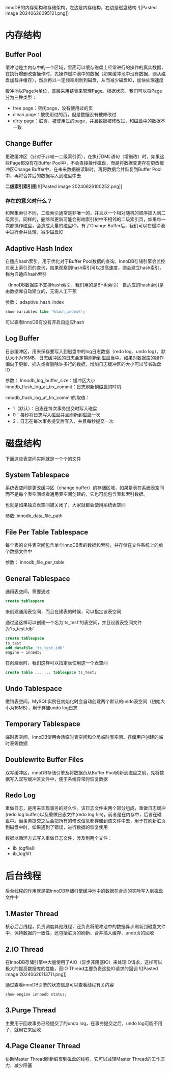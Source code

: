 InnoDB的内存架构和存储架构，左边是内存结构，右边是磁盘结构
![[Pasted image 20240626095121.png]]

# 内存结构
## Buffer Pool
缓冲池是主内存中的一个区域，里面可以缓存磁盘上经常进行的操作的真实数据，在执行增删改查操作时，先操作缓冲池中的数据（如果缓冲池中没有数据，则从磁盘加载并缓存），然后再以一定频率刷新到磁盘，从而减少磁盘IO，加快处理速度

缓冲池以Page为单位，底层采用链表来管理Page。根据状态，我们可以将Page分为三种类型：
* free page：空闲page，没有使用过的页
* clean page：被使用过的页，但是数据没有被修改过
* dirty page：脏页，被使用过的page，并且数据被修改过，和磁盘中的数据不一致

## Change Buffer
更改缓冲区（针对于非唯一二级索引页），在执行DML语句（增删改）时，如果这些Page都没有在Buffer Pool中，不会直接操作磁盘，而是将数据变更存在更改缓冲区Change Buffer中，在未来数据被读取时，再将数据合并恢复到Buffer Pool中，再将合并后的数据写入到磁盘中去

**二级索引索引图**
![[Pasted image 20240626100252.png]]

### 存在的意义时什么？
和聚集索引不同，二级索引通常是非唯一的，并且以一个相对随机的顺序插入到二级索引。同样的，删除和更新可能会影响索引树中不相邻的二级索引页，如果每一次都操作磁盘，会造成大量的磁盘IO。有了Change Buffer后，我们可以在缓冲池中进行合并处理，减少磁盘IO


## Adaptive Hash Index
自适应hash索引，用于优化对于Buffer Pool数据的查询。InnoDB存储引擎会监控对表上索引页的查询，如果观察到hash索引可以提高速度，则会建立hash索引，称为自适应hash索引

（InnoDB数据库不支持hash索引，我们用的是B+树索引）
自适应的hash索引是由数据库自动建立的，无需人工干预

参数：
adaptive_hash_index
```sql
show variables like '%hash_index%';
```
可以查看InnoDB有没有开启自适应hash

## Log Buffer
日志缓冲区，用来保存要写入到磁盘中的log日志数据（redo log、undo log），默认大小为16MB，日志缓冲区的日志会定期刷新到磁盘当中。如果对数据库的操作偏向于更新、插入或者删除许多行的数据，增加日志缓冲区的大小可以节省磁盘IO

参数：
Innodb_log_buffer_size：缓冲区大小
Innodb_flush_log_at_trx_commit：日志刷新到磁盘的时机


innodb_flush_log_at_trx_commit的取值：
* 1（默认）：日志在每次事务提交时写入磁盘
* 0：每秒将日志写入磁盘并且刷新到磁盘一次
* 2：日志在每次事务提交后写入，并且每秒提交一次


# 磁盘结构
下面这些表空间实际就是一个个的文件
## System Tablespace
系统表空间是更改缓冲区（change buffer）的存储区域，如果是表在系统表空间而不是每个表空间或者通用表空间创建的，它也可能包含表和索引数据。

也就是如果独立表空间被关闭了，大家就都会使用系统表空间

参数:
innodb_data_file_path

## File Per Table Tablespace 
每个表的文件表空间包含单个InnoDB表的数据和索引，并存储在文件系统上的单个数据文件中

参数：
innodb_file_per_table

## General Tablespace
通用表空间，需要通过
```sql
create tablespace
```
来创建通用表空间，而且在建表的时候，可以指定该表空间

通过这这样可以创建一个名为'ts_test'的表空间，并且设置表空间文件为'ts_test.idb'
```sql
create tablespace 
ts_test
add datafile 'ts_test.idb'
engine = innodb;
```

在创建表时，我们这样可以指定表使用这一个表空间
```sql
create table ....... tablespace ts_test;
```


## Undo Tablespace 
撤销表空间，MySQL实例在初始化时会自动创建两个默认的undo表空间（初始大小为16MB），用于存储undo log日志


## Temporary Tablespace 
临时表空间，InnoDB使用会话临时表空间和全局临时表空间。存储用户创建的临时表等数据

## Doublewrite Buffer Files
双写缓冲区，innoDB存储引擎及将数据页从Buffer Pool刷新到磁盘之前，先将数据写入双写缓冲区文件中，便于系统异常时恢复数据

## Redo Log
重做日志，是用来实现事务的持久性。该日志文件由两个部分组成，重做日志缓冲(redo log buffer)以及重做日志文件(redo log file)，前者是在内存中，后者在磁盘中。当事务提交之后会把所有的修改信息都存储到该文件中去，用于在刷新脏页到磁盘中时，如果遇到了错误，进行数据的恢复使用

数据以循环方式写入重做日志文件，涉及到两个文件：
* ib_logfile0
* ib_logfil1

# 后台线程
后台线程的作用就是把InnoDB存储引擎缓冲池中的数据在合适的实际写入到磁盘文件中
## 1.Master Thread
核心后台线程，负责调度其他线程，还负责将缓冲池中的数据异步刷新到磁盘文件中，保持数据的一致性，还包括脏页的刷新、合并插入缓存、undo页的回收

## 2.IO Thread
在InnoDB存储引擎中大量使用了AIO（异步非阻塞IO）来处理IO请求，这样可以极大的提高数据库的性能，而IO Thread主要负责这些IO请求的回调
![[Pasted image 20240626113711.png]]

通过查看innoDB引擎的状态信息可以查看线程有关内容
```sql
show engine innnodb status;
```


## 3.Purge Thread
主要用于回收事务已经提交了的undo log，在事务提交之后，undo log可能不用了，就用它来回收

## 4.Page Cleaner Thread
协助Master Thread刷新脏页到磁盘的线程，它可以减轻Master Thread的工作压力，减少阻塞